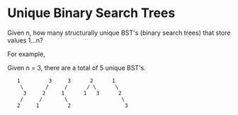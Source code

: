 # Unique Binary Search Trees



Given n, how many structurally unique BST's (binary search trees) that store values 1...n?  

For example,  

Given n = 3, there are a total of 5 unique BST's.  

```
   1         3     3      2      1
    \       /     /      / \      \
     3     2     1      1   3      2
    /     /       \                 \
   2     1         2                 3
```
